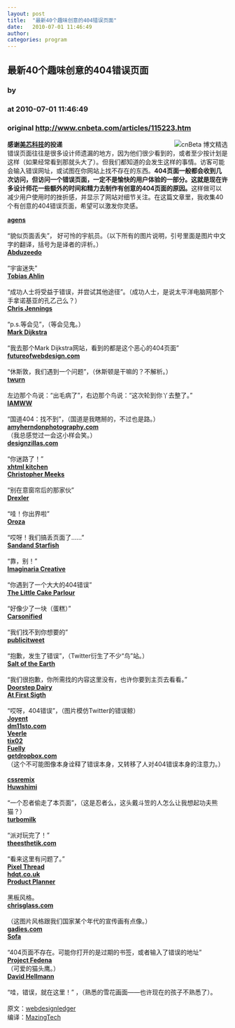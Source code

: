 ```yaml
---
layout: post
title:  "最新40个趣味创意的404错误页面"
date:   2010-07-01 11:46:49
author: 
categories: program
---
```


## 最新40个趣味创意的404错误页面
### by 
### at 2010-07-01 11:46:49
### original <http://www.cnbeta.com/articles/115223.htm>

<div><a rel="nofollow" href="http://www.cnbeta.com/topics/311.htm"><img src="http://img.cnbeta.com/topics/blogselect.gif" alt="cnBeta 博文精选" name="sign" align="right"></a>
        <p><b>感谢<a rel="nofollow" href="http://www.mazingtech.com">美芯科技</a>的投递</b><br>
错误页面往往是很多设计师遗漏的地方，因为他们很少看到的，或者至少按计划是这样（如果经常看到那就头大了）。但我们都知道的会发生这样的事情。访客可能会输入错误网址，或试图在你网站上找不存在的东西。<strong>404页面一般都会收到几次访问，但访问一个错误页面，一定不是愉快的用户体验的一部分。这就是现在许多设计师花一些额外的时间和精力去制作有创意的404页面的原因。</strong>这样做可以减少用户使用时的挫折感，并显示了网站对细节关注。在这篇文章里，我收集40个有创意的404错误页面，希望可以激发你灵感。</p>
		<p><strong><a rel="nofollow" href="http://agens.no/404">agens</a></strong>    <br>
<a rel="nofollow" href="http://agens.no/404"><img alt="" src="http://webdesignledger.com/wp-content/uploads/2010/06/errorpages02.jpg"></a><br>
<br>
“貌似页面丢失”， 好可怜的宇航员。（以下所有的图片说明，引号里面是图片中文字的翻译，括号为是译者的评析。）<br>
<strong><a rel="nofollow" href="http://abduzeedo.com/404">Abduzeedo</a></strong> <br>
<a rel="nofollow" href="http://abduzeedo.com/404"><img alt="" src="http://webdesignledger.com/wp-content/uploads/2010/06/errorpages05.jpg"></a><br>
<br>
“宇宙迷失”<br>
<strong><a rel="nofollow" href="http://tobiasahlin.com/404">Tobias Ahlin</a></strong> <br>
<a rel="nofollow" href="http://tobiasahlin.com/404"><img alt="" src="http://webdesignledger.com/wp-content/uploads/2010/06/404_pages_1.jpg"></a><br>
<br>
“成功人士将受益于错误，并尝试其他途径”。（成功人士，是说太平洋电脑网那个手拿诺基亚的孔乙己么？）<br>
<strong><a rel="nofollow" href="http://chrisjennings.com/404">Chris Jennings</a></strong> <br>
<a rel="nofollow" href="http://chrisjennings.com/404"><img alt="" src="http://webdesignledger.com/wp-content/uploads/2010/06/errorpages07.jpg"></a><br>
<br>
“p.s.等会见”，（等会见鬼。）<br>
<strong><a rel="nofollow" href="http://www.markdijkstra.eu/404">Mark Dijkstra</a></strong> <br>
<a rel="nofollow" href="http://www.markdijkstra.eu/404"><img alt="" src="http://webdesignledger.com/wp-content/uploads/2010/06/errorpages08.jpg"></a><br>
<br>
“我去那个Mark Dijkstra网站，看到的都是这个恶心的404页面”<br>
<strong><a rel="nofollow" href="http://futureofwebdesign.com/404">futureofwebdesign.com</a></strong> <br>
<a rel="nofollow" href="http://futureofwebdesign.com/404"><img alt="" src="http://webdesignledger.com/wp-content/uploads/2010/06/errorpages09.jpg"></a><br>
<br>
“休斯敦，我们遇到一个问题”，（休斯顿是干嘛的？不解析。）<br>
<strong><a rel="nofollow" href="http://twurn.com/500">twurn</a></strong> <br>
<a rel="nofollow" href="http://twurn.com/500"><img alt="" src="http://webdesignledger.com/wp-content/uploads/2010/06/errorpages10.jpg"></a><br>
<br>
左边那个鸟说：“出毛病了”，右边那个鸟说：“这次轮到你丫去整了。”<br>
<strong><a rel="nofollow" href="http://iamww.com/404">IAMWW</a></strong> <br>
<a rel="nofollow" href="http://iamww.com/404"><img alt="" src="http://webdesignledger.com/wp-content/uploads/2010/06/errorpages11.jpg"></a><br>
<br>
“国道404：找不到”，（国道是我瞎掰的，不过也是路。）<br>
<strong><a rel="nofollow" href="http://www.amyherndonphotography.com/blog/404">amyherndonphotography.com</a></strong> <br>
<a rel="nofollow" href="http://www.amyherndonphotography.com/blog/404"><img alt="" src="http://webdesignledger.com/wp-content/uploads/2010/06/errorpages12.jpg"></a><br>
（我总感觉过一会这小样会笑。）<br>
<strong><a rel="nofollow" href="http://www.designzillas.com/404">designzillas.com</a></strong> <br>
<a rel="nofollow" href="http://www.designzillas.com/404"><img alt="" src="http://webdesignledger.com/wp-content/uploads/2010/06/errorpages13.jpg"></a><br>
<br>
“你迷路了！”<br>
<strong><a rel="nofollow" href="http://www.xhtmlkitchen.com/404">xhtml kitchen</a></strong> <br>
<a rel="nofollow" href="http://www.xhtmlkitchen.com/404"><img alt="" src="http://webdesignledger.com/wp-content/uploads/2010/06/errorpages14.jpg"></a><br>
<strong><a rel="nofollow" href="http://christophermeeks.com/404">Christopher Meeks</a></strong> <br>
<a rel="nofollow" href="http://christophermeeks.com/404"><img alt="" src="http://webdesignledger.com/wp-content/uploads/2010/06/errorpages15.jpg"></a><br>
<br>
“别在意窗帘后的那家伙”<br>
<strong><a rel="nofollow" href="http://drxlr.com/404">Drexler</a></strong> <br>
<a rel="nofollow" href="http://drxlr.com/404"><img alt="" src="http://webdesignledger.com/wp-content/uploads/2010/06/errorpages16.jpg"></a><br>
<br>
“哇！你出界啦”<br>
<strong><a rel="nofollow" href="http://www.oroza.com/404">Oroza</a></strong> <br>
<a rel="nofollow" href="http://www.oroza.com/404"><img alt="" src="http://webdesignledger.com/wp-content/uploads/2010/06/errorpages17.jpg"></a><br>
<br>
“哎呀！我们搞丢页面了……”<br>
<strong><a rel="nofollow" href="http://sandandstarfish.com/404">Sandand Starfish</a></strong> <br>
<a rel="nofollow" href="http://sandandstarfish.com/404"><img alt="" src="http://webdesignledger.com/wp-content/uploads/2010/06/errorpages18.jpg"></a><br>
<br>
“靠，别！”<br>
<strong><a rel="nofollow" href="http://imaginariacreative.com/404">Imaginaria Creative</a></strong> <br>
<a rel="nofollow" href="http://imaginariacreative.com/404"><img alt="" src="http://webdesignledger.com/wp-content/uploads/2010/06/errorpages19.jpg"></a><br>
<br>
“你遇到了一个大大的404错误”<br>
<strong><a rel="nofollow" href="http://www.thelittlecakeparlour.co.uk/404">The Little Cake Parlour</a></strong> <br>
<a rel="nofollow" href="http://www.thelittlecakeparlour.co.uk/404"><img alt="" src="http://webdesignledger.com/wp-content/uploads/2010/06/errorpages20.jpg"></a><br>
<br>
“好像少了一块（蛋糕）”<br>
<strong><a rel="nofollow" href="http://carsonified.com/404">Carsonified</a></strong> <br>
<a rel="nofollow" href="http://carsonified.com/404"><img alt="" src="http://webdesignledger.com/wp-content/uploads/2010/06/errorpages01.jpg"></a><br>
<br>
“我们找不到你想要的”<br>
<strong><a rel="nofollow" href="http://publicitweet.com/error?err=Ex">publicitweet</a></strong> <br>
<a rel="nofollow" href="http://publicitweet.com/error?err=Ex"><img alt="" src="http://webdesignledger.com/wp-content/uploads/2010/06/errorpages21.jpg"></a><br>
<br>
“抱歉，发生了错误”，（Twitter衍生了不少“鸟”站。）<br>
<strong><a rel="nofollow" href="http://www.saltpgh.com/404">Salt of the Earth</a></strong> <br>
<a rel="nofollow" href="http://www.saltpgh.com/404"><img alt="" src="http://webdesignledger.com/wp-content/uploads/2010/06/errorpages22.jpg"></a><br>
<br>
“我们很抱歉，你所需找的内容这里没有，也许你要到主页去看看。”<br>
<strong><a rel="nofollow" href="http://www.doorstepdairy.com/404/">Doorstep Dairy</a></strong> <br>
<a rel="nofollow" href="http://www.doorstepdairy.com/404/"><img alt="" src="http://webdesignledger.com/wp-content/uploads/2010/06/errorpages23.jpg"></a><br>
<strong><a rel="nofollow" href="http://www.at-first-sight.ca/404">At First Sigth</a></strong> <br>
<a rel="nofollow" href="http://www.at-first-sight.ca/404"><img alt="" src="http://webdesignledger.com/wp-content/uploads/2010/06/errorpages24.jpg"></a><br>
<br>
“哎呀，404错误”，（图片模仿Twitter的错误鲸）<br>
<strong><a rel="nofollow" href="http://www.joyent.com/404">Joyent</a></strong> <br>
<a rel="nofollow" href="http://www.joyent.com/404"><img alt="" src="http://webdesignledger.com/wp-content/uploads/2010/06/errorpages25.jpg"></a><br>
<strong><a rel="nofollow" href="http://dm11sto.com/404">dm11sto.com</a></strong> <br>
<a rel="nofollow" href="http://dm11sto.com/404"><img alt="" src="http://webdesignledger.com/wp-content/uploads/2010/06/errorpages26.jpg"></a><br>
<strong><a rel="nofollow" href="http://veerle.duoh.com/404">Veerle</a></strong> <br>
<a rel="nofollow" href="http://veerle.duoh.com/404"><img alt="" src="http://webdesignledger.com/wp-content/uploads/2010/06/errorpages27.jpg"></a><br>
<strong><a rel="nofollow" href="http://www.tix02.be/404">tix02</a></strong> <br>
<a rel="nofollow" href="http://www.tix02.be/404"><img alt="" src="http://webdesignledger.com/wp-content/uploads/2010/06/errorpages28.jpg"></a><br>
<strong><a rel="nofollow" href="http://www.fuelly.com/404.html">Fuelly</a></strong> <br>
<a rel="nofollow" href="http://www.fuelly.com/404.html"><img alt="" src="http://webdesignledger.com/wp-content/uploads/2010/06/errorpages29.jpg"></a><br>
<strong><a rel="nofollow" href="http://www.getdropbox.com/404">getdropbox.com</a></strong> <br>
<a rel="nofollow" href="http://www.getdropbox.com/404"><img alt="" src="http://webdesignledger.com/wp-content/uploads/2010/06/errorpages30.jpg"></a><br>
（这个不可能图像本身诠释了错误本身，又转移了人对404错误本身的注意力。）<br>
<br>
<strong><a rel="nofollow" href="http://cssremix.com/404">cssremix</a></strong> <br>
<a rel="nofollow" href="http://cssremix.com/404"><img alt="" src="http://webdesignledger.com/wp-content/uploads/2010/06/errorpages03.jpg"></a><br>
<strong><a rel="nofollow" href="http://huwshimi.com/404/">Huwshimi</a></strong> <br>
<a rel="nofollow" href="http://huwshimi.com/404/"><img alt="" src="http://webdesignledger.com/wp-content/uploads/2010/06/errorpages04.jpg"></a><br>
<br>
“一个忍者偷走了本页面”，（这是忍者么，这头戴斗笠的人怎么让我想起功夫熊猫？）<br>
<strong><a rel="nofollow" href="http://turbomilk.com/404a">turbomilk</a></strong> <br>
<a rel="nofollow" href="http://turbomilk.com/404a"><img alt="" src="http://webdesignledger.com/wp-content/uploads/2010/06/errorpages31.jpg"></a><br>
<br>
“派对玩完了！”<br>
<strong><a rel="nofollow" href="http://theesthetik.com/404">theesthetik.com</a></strong> <br>
<a rel="nofollow" href="http://theesthetik.com/404"><img alt="" src="http://webdesignledger.com/wp-content/uploads/2010/06/errorpages32.jpg"></a><br>
<br>
“看来这里有问题了。”<br>
<strong><a rel="nofollow" href="http://www.pixelthread.co.uk/404">Pixel Thread</a></strong> <br>
<a rel="nofollow" href="http://www.pixelthread.co.uk/404"><img alt="" src="http://webdesignledger.com/wp-content/uploads/2010/06/errorpages33.jpg"></a><br>
<strong><a rel="nofollow" href="http://www.hdqt.co.uk/404">hdqt.co.uk</a></strong> <br>
<a rel="nofollow" href="http://www.hdqt.co.uk/404"><img alt="" src="http://webdesignledger.com/wp-content/uploads/2010/06/errorpages34.jpg"></a><br>
<strong><a rel="nofollow" href="http://productplanner.com/404">Product Planner</a></strong> <br>
<a rel="nofollow" href="http://productplanner.com/404"><img alt="" src="http://webdesignledger.com/wp-content/uploads/2010/06/errorpages35.jpg"></a><br>
<br>
黑板风格。<br>
<strong><a rel="nofollow" href="http://chrisglass.com/404">chrisglass.com</a></strong> <br>
<a rel="nofollow" href="http://chrisglass.com/404"><img alt="" src="http://webdesignledger.com/wp-content/uploads/2010/06/errorpages36.jpg"></a><br>
<br>
（这图片风格跟我们国家某个年代的宣传画有点像。）<br>
<strong><a rel="nofollow" href="http://www.gadies.com/404.html">gadies.com</a></strong> <br>
<a rel="nofollow" href="http://www.gadies.com/404.html"><img alt="" src="http://webdesignledger.com/wp-content/uploads/2010/06/errorpages37.jpg"></a><br>
<strong><a rel="nofollow" href="http://www.madebysofa.com/404/">Sofa</a></strong> <br>
<a rel="nofollow" href="http://www.madebysofa.com/404/"><img alt="" src="http://webdesignledger.com/wp-content/uploads/2010/06/errorpages38.jpg"></a><br>
<br>
“404页面不存在。可能你打开的是过期的书签，或者输入了错误的地址”<br>
<strong><a rel="nofollow" href="http://www.projectfedena.org/404">Project Fedena</a></strong> <br>
<a rel="nofollow" href="http://www.projectfedena.org/404"><img alt="" src="http://webdesignledger.com/wp-content/uploads/2010/06/errorpages39.jpg"></a><br>
（可爱的猫头鹰。）<br>
<strong><a rel="nofollow" href="http://www.davidhellmann.com/404">David Hellmann</a></strong> <br>
<a rel="nofollow" href="http://www.davidhellmann.com/404"><img alt="" src="http://webdesignledger.com/wp-content/uploads/2010/06/errorpages40.jpg"></a><br>
<br>
“哇，错误，就在这里！” ，（熟悉的雪花画面——也许现在的孩子不熟悉了）。 <br>
<br>
原文：<a rel="nofollow" href="http://webdesignledger.com/inspiration/40-creative-404-error-pages-to-inspire-you">webdesignledger</a><br>
编译：<a rel="nofollow" href="http://www.mazingtech.com">MazingTech</a><br></p></div>